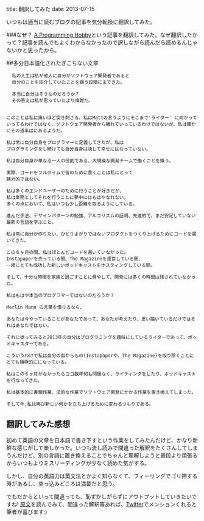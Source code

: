 title: 翻訳してみた
date: 2013-07-15

いつもは適当に読むブログの記事を気分転換に翻訳してみた。

###なぜ？
<a href="http://www.marco.org/2013/07/12/a-programming-hobby" target="_blank">A Programming Hobby</a>という記事を翻訳してみた。なぜ翻訳したかって？記事を読んでもよくわからなかったので訳しながら読んだら読めるんじゃないかと思ったから。



##多分日本語化されたぎこちない文章

      私の人生は私が他人に自分がソフトウェア開発者であると
      自分のことを紹介していたことを嫌う段階にまできた。

      本当に自分はそうなのだろうか？
      その答えは私が思っていたより複雑だ。


    このことは私に痛いほど突き刺さる。私はMattの言うようにそこまで'ライター' に向かっていってるわけではなく、ソフトウェア開発者から離れていっているわけではないが、私は確かにその道半ばにあるようだ。

    私は常に自分自身をプログラマーと定義してきたが、私は
    プログラミングをし続けても自分自身は決して幸せにはなっていない。

    私は自分自身が単なる一人の役割である、大規模な開発チームで働くことを嫌う。

    実際、コードをフルタイムで皆のために書くことは私にとって
    魅力的ではない。

    私は多くのエンドユーザーのために行うことが好きだが、
    私は業務としてそれを行うことに夢中にはもはやなれない。
    多くの点において、私はいつも少し距離を取るようにしている。

    進んだ手法、デザインパターンの勉強、アルゴリズムの証明、先進的で、まだ安定していない最新の言語を学ぶこと。

    私は常に自分が作りたい、ひとりよがりではないプロダクトをつくり上げるためにコードを書いてきた。

    この６ヶ月の間、私はほとんどコードを書いていなかった。
    Instapaperを売っている間、The Magazineを運営している間、
    一緒にとても成功した新しいポッドキャストをホスティングしている間。

    そして、十分な時間を家族と過ごすことに費やして、開発には多くの時間は残されていなかった。

    私はもはや本当のプログラマーではないのだろうか？

    Merlin Mann の言葉を借りるなら、

    あなたは今やっていることがあなたであって、あなたが考えたり、思い描いているだけではそれはあなたではない。

    それに従ってみると2013年の自分はプログラミングを趣味にしているライターであって、ポッドキャスターである。

    こういうわけで私は自分の皿からもの(Instapaperや、The Magazine)を取り除くことにとても積極的にになっている。

    私はこの６ヶ月がなかったらココ数年何も問題なく、ライティングをしたり、ポッドキャストを行なってきた。

    私は基本的に書類作業、法的な作業でソフトウェア開発にかかる作業を置き換えてしまった。

    そして今,私は再び新しい何かを立ち上げるために変わるつもりである。



## 翻訳してみた感想


初めて英語の文章を日本語で書き下すという作業をしてみたんだけど、かなり新鮮な感じがして楽しかった。いつも流し読みで間違った解釈をたくさんしてしまうんだけど、別の言語に置き換えることでちゃんと理解しようと普段より頑張るからいつもよりミスリーディングが少なく読めた気がする。

しかし、自分の英語力は英文法とかよく知らなくて、フィーリングでゴリ押する時があるし、突っ込みどころは満載だと思う。

でもだからといって間違っても、恥ずかしがらずにアウトプットしていきたいですね! <a href="http://www.marco.org/2013/07/12/a-programming-hobby">原文</a>を読んでみて、間違った解釈等あれば、<a href="https://twitter.com/outsider_0219" target="_blank">Twitter</a>でメンションくれると筆者が喜びます:)




  
  

